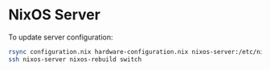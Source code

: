 # NixOS Server

To update server configuration:

```bash
rsync configuration.nix hardware-configuration.nix nixos-server:/etc/nixos/
ssh nixos-server nixos-rebuild switch
```
